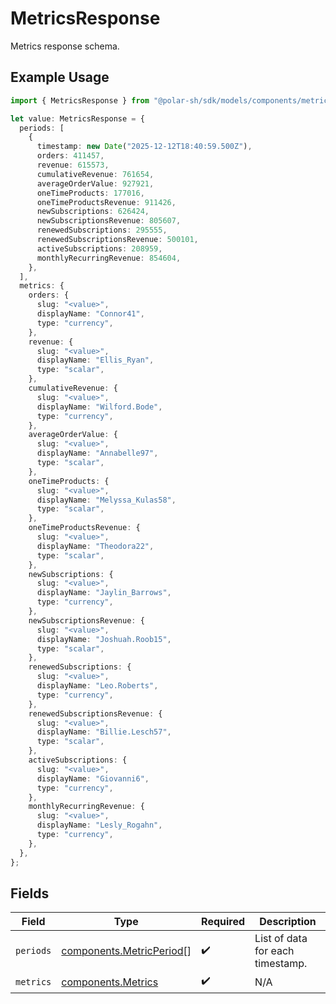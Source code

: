 # MetricsResponse

Metrics response schema.

## Example Usage

```typescript
import { MetricsResponse } from "@polar-sh/sdk/models/components/metricsresponse.js";

let value: MetricsResponse = {
  periods: [
    {
      timestamp: new Date("2025-12-12T18:40:59.500Z"),
      orders: 411457,
      revenue: 615573,
      cumulativeRevenue: 761654,
      averageOrderValue: 927921,
      oneTimeProducts: 177016,
      oneTimeProductsRevenue: 911426,
      newSubscriptions: 626424,
      newSubscriptionsRevenue: 805607,
      renewedSubscriptions: 295555,
      renewedSubscriptionsRevenue: 500101,
      activeSubscriptions: 208959,
      monthlyRecurringRevenue: 854604,
    },
  ],
  metrics: {
    orders: {
      slug: "<value>",
      displayName: "Connor41",
      type: "currency",
    },
    revenue: {
      slug: "<value>",
      displayName: "Ellis_Ryan",
      type: "scalar",
    },
    cumulativeRevenue: {
      slug: "<value>",
      displayName: "Wilford.Bode",
      type: "currency",
    },
    averageOrderValue: {
      slug: "<value>",
      displayName: "Annabelle97",
      type: "scalar",
    },
    oneTimeProducts: {
      slug: "<value>",
      displayName: "Melyssa_Kulas58",
      type: "scalar",
    },
    oneTimeProductsRevenue: {
      slug: "<value>",
      displayName: "Theodora22",
      type: "scalar",
    },
    newSubscriptions: {
      slug: "<value>",
      displayName: "Jaylin_Barrows",
      type: "currency",
    },
    newSubscriptionsRevenue: {
      slug: "<value>",
      displayName: "Joshuah.Roob15",
      type: "scalar",
    },
    renewedSubscriptions: {
      slug: "<value>",
      displayName: "Leo.Roberts",
      type: "currency",
    },
    renewedSubscriptionsRevenue: {
      slug: "<value>",
      displayName: "Billie.Lesch57",
      type: "scalar",
    },
    activeSubscriptions: {
      slug: "<value>",
      displayName: "Giovanni6",
      type: "currency",
    },
    monthlyRecurringRevenue: {
      slug: "<value>",
      displayName: "Lesly_Rogahn",
      type: "currency",
    },
  },
};
```

## Fields

| Field                                                                | Type                                                                 | Required                                                             | Description                                                          |
| -------------------------------------------------------------------- | -------------------------------------------------------------------- | -------------------------------------------------------------------- | -------------------------------------------------------------------- |
| `periods`                                                            | [components.MetricPeriod](../../models/components/metricperiod.md)[] | :heavy_check_mark:                                                   | List of data for each timestamp.                                     |
| `metrics`                                                            | [components.Metrics](../../models/components/metrics.md)             | :heavy_check_mark:                                                   | N/A                                                                  |